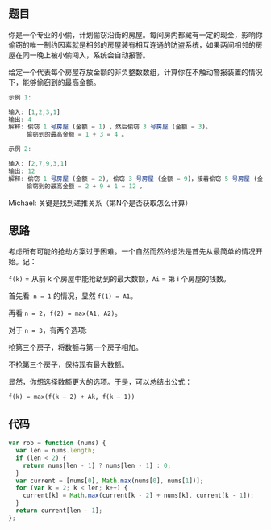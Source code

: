 ## 题目

你是一个专业的小偷，计划偷窃沿街的房屋。每间房内都藏有一定的现金，影响你偷窃的唯一制约因素就是相邻的房屋装有相互连通的防盗系统，如果两间相邻的房屋在同一晚上被小偷闯入，系统会自动报警。

给定一个代表每个房屋存放金额的非负整数数组，计算你在不触动警报装置的情况下，能够偷窃到的最高金额。

```js
示例 1:

输入: [1,2,3,1]
输出: 4
解释: 偷窃 1 号房屋 (金额 = 1) ，然后偷窃 3 号房屋 (金额 = 3)。
     偷窃到的最高金额 = 1 + 3 = 4 。

```

```js
示例 2:

输入: [2,7,9,3,1]
输出: 12
解释: 偷窃 1 号房屋 (金额 = 2), 偷窃 3 号房屋 (金额 = 9)，接着偷窃 5 号房屋 (金额 = 1)。
     偷窃到的最高金额 = 2 + 9 + 1 = 12 。
```

Michael: 关键是找到递推关系（第N个是否获取怎么计算）

## 思路

考虑所有可能的抢劫方案过于困难。一个自然而然的想法是首先从最简单的情况开始。记：

`f(k)` = 从前 k 个房屋中能抢劫到的最大数额，`Ai` = 第 i 个房屋的钱数。

首先看` n = 1` 的情况，显然 `f(1) = A1`。

再看 `n = 2`，`f(2) = max(A1, A2)`。

对于 `n = 3`，有两个选项:

抢第三个房子，将数额与第一个房子相加。

不抢第三个房子，保持现有最大数额。

显然，你想选择数额更大的选项。于是，可以总结出公式：

`f(k) = max(f(k – 2) + Ak, f(k – 1))`

## 代码


```js
var rob = function (nums) {
  var len = nums.length;
  if (len < 2) {
    return nums[len - 1] ? nums[len - 1] : 0;
  }
  var current = [nums[0], Math.max(nums[0], nums[1])];
  for (var k = 2; k < len; k++) {
    current[k] = Math.max(current[k - 2] + nums[k], current[k - 1]);
  }
  return current[len - 1];
};
```

